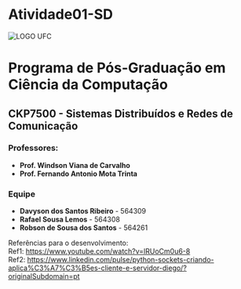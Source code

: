 # Atividade01-SD
![LOGO UFC](https://github.com/davysonsr/Atividade01-SD/assets/80225030/5e815da6-67db-45f5-bd08-84b226a72ad7)
# Programa de Pós-Graduação em Ciência da Computação

## CKP7500 - Sistemas Distribuídos e Redes de Comunicação

### Professores:
- **Prof. Windson Viana de Carvalho**
- **Prof. Fernando Antonio Mota Trinta**

### Equipe
- **Davyson dos Santos Ribeiro** - 564309
- **Rafael Sousa Lemos** - 564308
- **Robson de Sousa dos Santos** - 564261

Referências para o desenvolvimento:  
Ref1: https://www.youtube.com/watch?v=lRUoCm0u6-8  
Ref2: https://www.linkedin.com/pulse/python-sockets-criando-aplica%C3%A7%C3%B5es-cliente-e-servidor-diego/?originalSubdomain=pt
